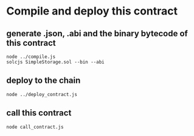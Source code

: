 # Compile and deploy this contract

## generate .json, .abi and the binary bytecode of this contract
```
node ../compile.js
solcjs SimpleStorage.sol --bin --abi
```

## deploy to the chain
```
node ../deploy_contract.js
```

## call this contract
```
node call_contract.js
```

